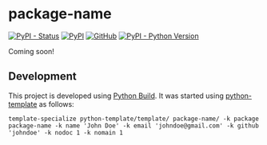 # package-name

[![PyPI - Status](https://img.shields.io/pypi/status/package-name)](https://pypi.org/project/package-name/)
[![PyPI](https://img.shields.io/pypi/v/package-name)](https://pypi.org/project/package-name/)
[![GitHub](https://img.shields.io/github/license/johndoe/package-name)](https://github.com/johndoe/package-name/blob/main/LICENSE)
[![PyPI - Python Version](https://img.shields.io/pypi/pyversions/package-name)](https://pypi.org/project/package-name/)

Coming soon!


## Development

This project is developed using [Python Build](https://github.com/craigahobbs/python-build#readme). It was started
using [python-template](https://github.com/craigahobbs/python-template#readme) as follows:

```
template-specialize python-template/template/ package-name/ -k package package-name -k name 'John Doe' -k email 'johndoe@gmail.com' -k github 'johndoe' -k nodoc 1 -k nomain 1
```
